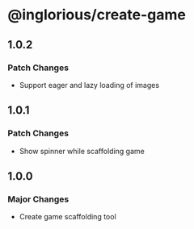 # @inglorious/create-game

## 1.0.2

### Patch Changes

- Support eager and lazy loading of images

## 1.0.1

### Patch Changes

- Show spinner while scaffolding game

## 1.0.0

### Major Changes

- Create game scaffolding tool
